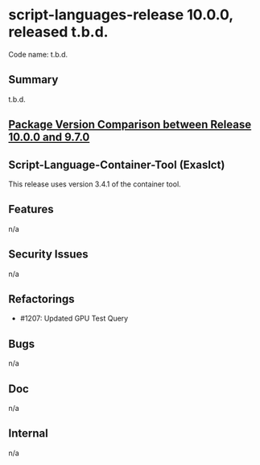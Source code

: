 # script-languages-release 10.0.0, released t.b.d.

Code name: t.b.d.

## Summary

t.b.d.

## [Package Version Comparison between Release 10.0.0 and 9.7.0](package_diffs/10.0.0/README.md)

## Script-Language-Container-Tool (Exaslct)

This release uses version 3.4.1 of the container tool.

## Features

n/a

## Security Issues

n/a

## Refactorings

 - #1207: Updated GPU Test Query

## Bugs

n/a

## Doc

n/a

## Internal

 n/a
